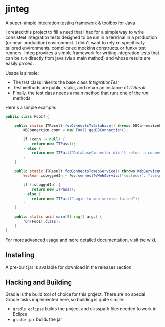 # jinteg
A super-simple integration testing framework &amp; toolbox for Java

I created this project to fill a need that I had for a simple way to write consistent integration tests designed to be run in a terminal in a production (or near-production) environment.  I didn't want to rely on specifically tailored environments, complicated mocking constructs, or funky test runners. jinteg provides a simple framework for writing integration tests that can be run directly from java (via a main method) and whose results are easily parsed.

Usage is simple:
* The test class inherits the base class *IntegrationTest*
* Test methods are public, static, and return an instance of *ITResult*
* Finally, the test class needs a main method that runs one of the *run* methods

Here's a simple example:

```java
public class FooIT {
	
	public static ITResult fooConnectsToDatabase() throws DBConnectionException {
		DBConnection conn = new Foo().getDBConnection();
		
		if (conn != null) {
			return new ITPass();
		} else {
			return new ITFail("DatabaseConnector didn't return a connection");
		}
	}
	
	public static ITResult fooConnectsToWebService() throws WebServiceConnectionException() {
		boolean isLoggedIn = Foo.connectToWebService("testuser", "testpassword");
		
		if (isLoggedIn) {
			return new ITPass();
		} else {
			return new ITFail("Login to web service failed");
		}
	}
	
	public static void main(String[] args) {
		run(FooIT.class);
	}
}
```

For more advanced usage and more detailed documentation, visit the wiki.

## Installing

A pre-built jar is available for download in the releases section.

## Hacking and Building

Gradle is the build tool of choice for this project.  There are no special Gradle tasks implemented here, so building is quite simple:
* `gradle eclipse` builds the project and classpath files needed to work in Eclipse
* `gradle jar` builds the jar



